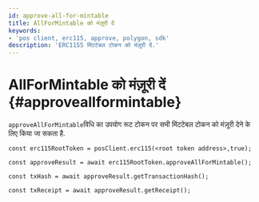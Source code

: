 ```yaml
---
id: approve-all-for-mintable
title: AllForMintable को मंज़ूरी दें
keywords:
- 'pos client, erc115, approve, polygon, sdk'
description: 'ERC1155 मिंटटेबल टोकन को मंज़ूरी दें.'
---
```


# AllForMintable को मंज़ूरी दें {#approveallformintable}

`approveAllForMintable`विधि का उपयोग रूट टोकन पर सभी मिंटटेबल टोकन को मंज़ूरी देने के लिए किया जा सकता है.

```
const erc115RootToken = posClient.erc115(<root token address>,true);

const approveResult = await erc115RootToken.approveAllForMintable();

const txHash = await approveResult.getTransactionHash();

const txReceipt = await approveResult.getReceipt();

```
